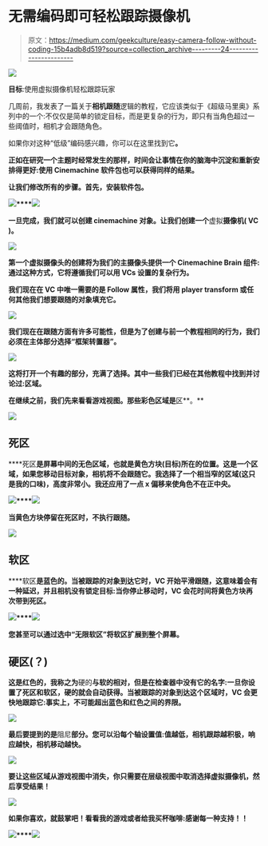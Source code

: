 # 无需编码即可轻松跟踪摄像机

> 原文：<https://medium.com/geekculture/easy-camera-follow-without-coding-15b4adb8d519?source=collection_archive---------24----------------------->

![](img/8dae1b224c1ebd4880c38bc12e4e2b6d.png)

**目标**:使用虚拟摄像机轻松跟踪玩家

几周前，我发表了一篇关于**相机跟随**逻辑的教程，它应该类似于《超级马里奥》系列中的一个:不仅仅是简单的锁定目标，而是更复杂的行为，即只有当角色超过一些阈值时，相机才会跟随角色。

如果你对这种“低级”编码感兴趣，你可以在这里找到它[](/nerd-for-tech/camera-follow-logic-37aa550f3409)**。**

**正如在研究一个主题时经常发生的那样，时间会让事情在你的脑海中沉淀和重新安排得更好:使用 **Cinemachine** 软件包也可以获得同样的结果。**

**让我们修改所有的步骤。首先，安装软件包。**

**![](img/db6503645bf2f3445d97577de26f6320.png)****![](img/47e458b43c52359673127e613c25c471.png)**

**一旦完成，我们就可以创建 cinemachine 对象。让我们创建一个**虚拟**摄像机( **VC** )。**

**![](img/a3c127de0095d14c2c17eeb2b8a2fbbd.png)**

**第一个虚拟摄像头的创建将为我们的主摄像头提供一个 **Cinemachine Brain** 组件:通过这种方式，它将遵循我们可以用 VCs 设置的复杂行为。**

**我们现在在 VC 中唯一需要的是 **Follow** 属性，我们将用 player transform 或任何其他我们想要跟随的对象填充它。**

**![](img/11da3a60aea171b5a545208e38734dc0.png)**

**我们现在在跟随方面有许多可能性，但是为了创建与前一个教程相同的行为，我们必须在主体部分选择“**框架转置器**”。**

**![](img/679d2525acc251b78df8b9cc02e499d3.png)**

**这将打开一个有趣的部分，充满了选择。其中一些我们已经在其他教程中找到并讨论过:区域。**

**在继续之前，我们先来看看游戏视图。那些彩色区域是**区**。**

**![](img/b7de6cd43d2108439b39821e94fec00f.png)**

## **死区**

****死区**是屏幕中间的无色区域，也就是黄色方块(目标)所在的位置。这是一个区域，如果您移动目标对象，相机将不会跟随它。我选择了一个相当窄的区域(这只是我的口味)，高度非常小。我还应用了一点 x 偏移来使角色不在正中央。**

**![](img/0bb2bbe7d3afd002b65b2d6808f1e817.png)****![](img/516f459a289b0cee6cab725fb98a5958.png)**

**当黄色方块停留在死区时，不执行跟随。**

**![](img/418fdece7c90c8cb4e30e1a927522ed6.png)**

## **软区**

****软区**是蓝色的。当被跟踪的对象到达它时，VC 开始平滑跟随，这意味着会有一种延迟，并且相机没有锁定目标:当你停止移动时，VC 会花时间将黄色方块再次带到死区。**

**![](img/91122699a6abe2c5be87758ce20b897e.png)****![](img/35a390ffe43faaa60e9cb4438750a400.png)**

**您甚至可以通过选中“无限软区”将软区扩展到整个屏幕。**

## **硬区(？)**

**这是红色的，我称之为**硬的**与软的相对，但是在检查器中没有它的名字:一旦你设置了死区和软区，硬的就会自动获得。当被跟踪的对象到达这个区域时，VC 会更快地跟踪它:事实上，不可能超出蓝色和红色之间的界限。**

**![](img/a77b8d57ebb0ee4e30ce2ea30dfca39d.png)**

**最后要提到的是**阻尼**部分。您可以沿每个轴设置值:值越低，相机跟踪越积极，响应越快，相机移动越快。**

**![](img/d2d53175cde3b540f839574a84f12411.png)**

**要让这些区域从游戏视图中消失，你只需要在层级视图中取消选择虚拟摄像机，然后享受结果！**

**![](img/8dae1b224c1ebd4880c38bc12e4e2b6d.png)**

**如果你喜欢，就鼓掌吧！看看我的游戏或者给我买杯咖啡:感谢每一种支持！！**

**[![](img/dcf4d4b1f490c7140043d8f0460f4aff.png)](https://danioquero.itch.io/)****[![](img/99eb2091d096af2a73a26040fdfa987a.png)](https://ko-fi.com/danioquero)**